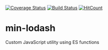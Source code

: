 [![Coverage Status](https://coveralls.io/repos/github/rajeshkumaravel/min-lodash/badge.svg?branch=master)](https://coveralls.io/github/rajeshkumaravel/min-lodash?branch=master)
[![Build Status](https://travis-ci.org/rajeshkumaravel/min-lodash.svg?branch=master)](https://travis-ci.org/rajeshkumaravel/min-lodash)
[![HitCount](http://hits.dwyl.io/rajeshkumaravel/min-lodash.svg)](http://hits.dwyl.io/rajeshkumaravel/min-lodash)

# min-lodash
Custom JavaScript utility using ES functions
